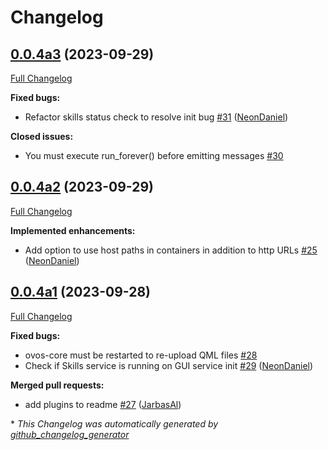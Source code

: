 # Changelog

## [0.0.4a3](https://github.com/OpenVoiceOS/ovos-gui/tree/0.0.4a3) (2023-09-29)

[Full Changelog](https://github.com/OpenVoiceOS/ovos-gui/compare/0.0.4a2...0.0.4a3)

**Fixed bugs:**

- Refactor skills status check to resolve init bug [\#31](https://github.com/OpenVoiceOS/ovos-gui/pull/31) ([NeonDaniel](https://github.com/NeonDaniel))

**Closed issues:**

- You must execute run\_forever\(\) before emitting messages [\#30](https://github.com/OpenVoiceOS/ovos-gui/issues/30)

## [0.0.4a2](https://github.com/OpenVoiceOS/ovos-gui/tree/0.0.4a2) (2023-09-29)

[Full Changelog](https://github.com/OpenVoiceOS/ovos-gui/compare/0.0.4a1...0.0.4a2)

**Implemented enhancements:**

- Add option to use host paths in containers in addition to http URLs [\#25](https://github.com/OpenVoiceOS/ovos-gui/pull/25) ([NeonDaniel](https://github.com/NeonDaniel))

## [0.0.4a1](https://github.com/OpenVoiceOS/ovos-gui/tree/0.0.4a1) (2023-09-28)

[Full Changelog](https://github.com/OpenVoiceOS/ovos-gui/compare/0.0.3...0.0.4a1)

**Fixed bugs:**

- ovos-core must be restarted to re-upload QML files [\#28](https://github.com/OpenVoiceOS/ovos-gui/issues/28)
- Check if Skills service is running on GUI service init [\#29](https://github.com/OpenVoiceOS/ovos-gui/pull/29) ([NeonDaniel](https://github.com/NeonDaniel))

**Merged pull requests:**

- add plugins to readme [\#27](https://github.com/OpenVoiceOS/ovos-gui/pull/27) ([JarbasAl](https://github.com/JarbasAl))



\* *This Changelog was automatically generated by [github_changelog_generator](https://github.com/github-changelog-generator/github-changelog-generator)*
